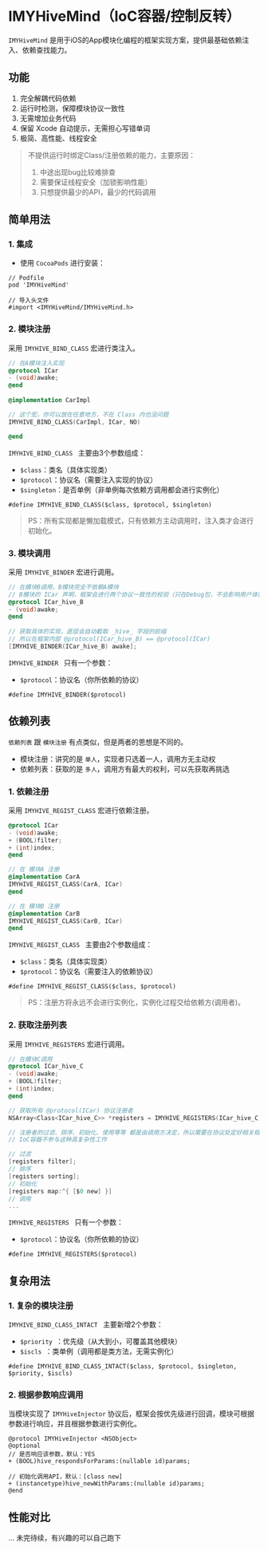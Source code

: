 IMYHiveMind（IoC容器/控制反转）
=====

`IMYHiveMind` 是用于iOS的App模块化编程的框架实现方案，提供最基础依赖注入、依赖查找能力。<br>

## 功能
1. 完全解耦代码依赖
2. 运行时检测，保障模块协议一致性
3. 无需增加业务代码
4. 保留 Xcode 自动提示，无需担心写错单词
5. 极简、高性能、线程安全

> 不提供运行时绑定Class/注册依赖的能力，主要原因：  
> 1. 中途出现bug比较难排查     
> 2. 需要保证线程安全（加锁影响性能）   
> 3. 只想提供最少的API，最少的代码调用

## 简单用法

### 1. 集成
- 使用 `CocoaPods` 进行安装：

```
// Podfile
pod 'IMYHiveMind'

// 导入头文件
#import <IMYHiveMind/IMYHiveMind.h>
```

### 2. 模块注册

采用 `IMYHIVE_BIND_CLASS` 宏进行类注入。

``` objective-c
// 在A模块注入实现
@protocol ICar
- (void)awake;
@end
 
@implementation CarImpl

// 这个宏，你可以放在任意地方，不在 Class 内也没问题
IMYHIVE_BIND_CLASS(CarImpl, ICar, NO)

@end

```

`IMYHIVE_BIND_CLASS ` 主要由3个参数组成：

- `$class`：类名（具体实现类）
- `$protocol`：协议名（需要注入实现的协议）
- `$singleton`：是否单例（非单例每次依赖方调用都会进行实例化）

```
#define IMYHIVE_BIND_CLASS($class, $protocol, $singleton)
```

> PS：所有实现都是懒加载模式，只有依赖方主动调用时，注入类才会进行初始化。


### 3. 模块调用

采用 `IMYHIVE_BINDER` 宏进行调用。

``` objective-c 
// 在模块B调用，B模块完全不依赖A模块
// B模块的 ICar 声明，框架会进行两个协议一致性的校验（只在Debug包，不会影响用户体验）
@protocol ICar_hive_B
- (void)awake;
@end
 
// 获取具体的实现，底层会自动截取 _hive_ 字段的前缀
// 所以在框架内部 @protocol(ICar_hive_B) == @protocol(ICar)
[IMYHIVE_BINDER(ICar_hive_B) awake];
```

`IMYHIVE_BINDER ` 只有一个参数：

- `$protocol`：协议名（你所依赖的协议）

```
#define IMYHIVE_BINDER($protocol)
```

## 依赖列表

`依赖列表` 跟 `模块注册` 有点类似，但是两者的思想是不同的。

 - 模块注册：讲究的是 `单人`，实现者只选着一人，调用方无主动权
 - 依赖列表：获取的是 `多人`，调用方有最大的权利，可以先获取再挑选

### 1. 依赖注册

采用 `IMYHIVE_REGIST_CLASS` 宏进行依赖注册。

``` objective-c
@protocol ICar
- (void)awake;
+ (BOOL)filter;
+ (int)index;
@end

// 在 模块A 注册
@implementation CarA
IMYHIVE_REGIST_CLASS(CarA, ICar)
@end

// 在 模块B 注册
@implementation CarB
IMYHIVE_REGIST_CLASS(CarB, ICar)
@end
```

`IMYHIVE_REGIST_CLASS ` 主要由2个参数组成：

- `$class`：类名（具体实现类）
- `$protocol`：协议名（需要注入的依赖协议）

```
#define IMYHIVE_REGIST_CLASS($class, $protocol)
```

> PS：注册方将永远不会进行实例化，实例化过程交给依赖方(调用者)。

### 2. 获取注册列表

采用 `IMYHIVE_REGISTERS` 宏进行调用。

``` objective-c 
// 在模块C调用
@protocol ICar_hive_C
- (void)awake;
+ (BOOL)filter;
+ (int)index;
@end

// 获取所有 @protocol(ICar) 协议注册者
NSArray<Class<ICar_hive_C>> *registers = IMYHIVE_REGISTERS(ICar_hive_C);

// 注册者的过滤、排序、初始化、使用等等 都是由调用方决定，所以需要在协议处定好相关规则
// IoC容器不参与这种高复杂性工作

// 过滤
[registers filter];
// 排序
[registers sorting];
// 初始化
[registers map:^{ [$0 new] }]
// 调用
...

```

`IMYHIVE_REGISTERS ` 只有一个参数：

- `$protocol`：协议名（你所依赖的协议）

```
#define IMYHIVE_REGISTERS($protocol)
```

## 复杂用法

### 1. 复杂的模块注册

`IMYHIVE_BIND_CLASS_INTACT ` 主要新增2个参数：

- `$priority `：优先级（从大到小，可覆盖其他模块）
- `$iscls `：类单例（调用都是类方法，无需实例化）

```
#define IMYHIVE_BIND_CLASS_INTACT($class, $protocol, $singleton, $priority, $iscls)
```

### 2. 根据参数响应调用
 
当模块实现了 `IMYHiveInjector` 协议后，框架会按优先级进行回调，模块可根据参数进行响应，并且根据参数进行实例化。

```
@protocol IMYHiveInjector <NSObject>
@optional
// 是否响应该参数，默认：YES
+ (BOOL)hive_respondsForParams:(nullable id)params;

// 初始化调用API，默认：[class new]
+ (instancetype)hive_newWithParams:(nullable id)params;
@end
```

## 性能对比

... 未完待续，有兴趣的可以自己跑下
